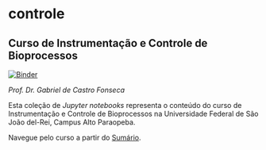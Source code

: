 # controle
## Curso de Instrumentação e Controle de Bioprocessos

[![Binder](https://mybinder.org/badge_logo.svg)](https://mybinder.org/v2/gh/gabrieldcf/controle/v0.1.2-alpha?filepath=Aulas-Sum%C3%A1rio.ipynb)

*Prof. Dr. Gabriel de Castro Fonseca*

Esta coleção de *Jupyter notebooks* representa o conteúdo do curso de Instrumentação e Controle de Bioprocessos na Universidade Federal de São João del-Rei, Campus Alto Paraopeba.

Navegue pelo curso a partir do [Sumário](https://mybinder.org/v2/gh/gabrieldcf/controle/v0.1.2-alpha?filepath=Aulas-Sum%C3%A1rio.ipynb).

